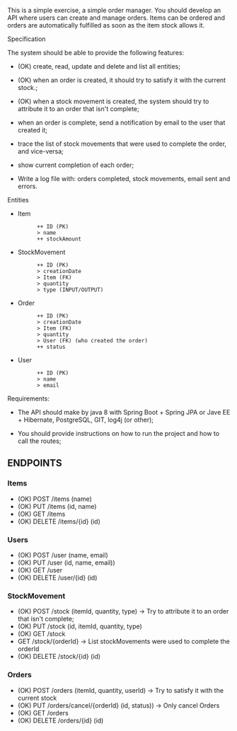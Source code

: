 This is a simple exercise, a simple order manager. You should develop an API where users can create and manage orders. Items can be ordered and orders are automatically fulfilled as soon as the item stock allows it.

Specification

The system should be able to provide the following features:

- (OK) create, read, update and delete and list all entities;

- (OK) when an order is created, it should try to satisfy it with the current stock.;

- (OK) when a stock movement is created, the system should try to attribute it to an order that isn't complete;

- when an order is complete, send a notification by email to the user that created it;

- trace the list of stock movements that were used to complete the order, and vice-versa;

- show current completion of each order;

- Write a log file with: orders completed, stock movements, email sent and errors.

Entities

- Item

            ++ ID (PK)
            > name
            ++ stockAmount

- StockMovement

            ++ ID (PK)
            > creationDate
            > Item (FK)
            > quantity
            > type (INPUT/OUTPUT)

- Order

            ++ ID (PK)
            > creationDate
            > Item (FK)
            > quantity
            > User (FK) (who created the order)
            ++ status 

- User

            ++ ID (PK)
            > name
            > email

Requirements:

- The API should make by java 8 with Spring Boot + Spring JPA or Jave EE + Hibernate, PostgreSQL, GIT, log4j (or other);

- You should provide instructions on how to run the project and how to call the routes;


## ENDPOINTS

### Items
- (OK) POST    /items      (name)
- (OK) PUT     /items      (id, name)
- (OK) GET     /items
- (OK) DELETE  /items/{id} (id)

### Users
- (OK) POST    /user      (name, email)
- (OK) PUT     /user      (id, name, email))
- (OK) GET     /user
- (OK) DELETE  /user/{id} (id)

### StockMovement
- (OK) POST    /stock      (itemId, quantity, type)  -> Try to attribute it to an order that isn't complete;
- (OK) PUT     /stock      (id, itemId, quantity, type)
- (OK) GET     /stock      
- GET     /stock/{orderId}  -> List stockMovements were used to complete the orderId     
- (OK) DELETE  /stock/{id} (id)

### Orders
- (OK) POST    /orders      (itemId, quantity, userId) -> Try to satisfy it with the current stock
- (OK) PUT     /orders/cancel/{orderId}      (id, status)) -> Only cancel Orders
- (OK) GET     /orders
- (OK) DELETE  /orders/{id} (id)


